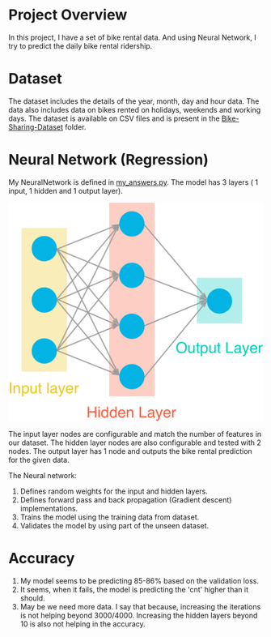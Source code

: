 # Project Overview
In this project, I have a set of bike rental data. And using Neural Network, I try to predict the daily bike rental ridership.  

# Dataset
The dataset includes the details of the year, month, day and hour data. The data also includes data on bikes rented on holidays, weekends and working days. 
The dataset is available on CSV files and is present in the [Bike-Sharing-Dataset](./Bike-Sharing-Dataset/) folder.

# Neural Network (Regression)
My NeuralNetwork is defined in [my_answers.py](./my_answers.py). The model has 3 layers ( 1 input, 1 hidden and 1 output layer). 

![Neural Network](./assets/neural_network.png)

The input layer nodes are configurable and match the number of features in our dataset.
The hidden layer nodes are also configurable and tested with 2 nodes.
The output layer has 1 node and outputs the bike rental prediction for the given data.  

 The Neural network:
1. Defines random weights for the input and hidden layers. 
2. Defines forward pass and back propagation (Gradient descent) implementations.
3. Trains the model using the training data from dataset.
4. Validates the model by using part of the unseen dataset.

# Accuracy
1. My model seems to be predicting 85-86% based on the validation loss.
2. It seems, when it fails, the model is predicting the 'cnt' higher than it should.
3. May be we need more data. I say that because, increasing the iterations is not helping beyond 3000/4000. Increasing the hidden layers beyond 10 is also not helping in the accuracy.
